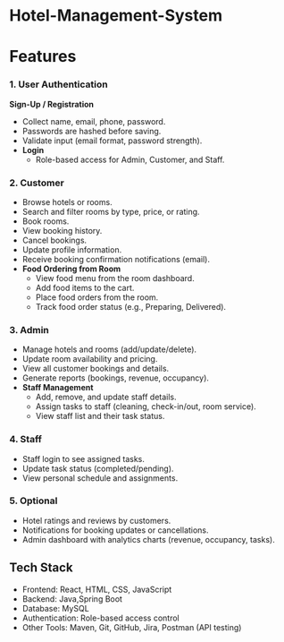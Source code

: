# Hotel-Management-System
# Features
### 1. User Authentication 
**Sign-Up / Registration**
- Collect name, email, phone, password.
- Passwords are hashed before saving.
- Validate input (email format, password strength).
- **Login**
  - Role-based access for Admin, Customer, and Staff.
### 2. Customer 
- Browse hotels or rooms.
- Search and filter rooms by type, price, or rating.
- Book rooms.
- View booking history.
- Cancel bookings.
- Update profile information.
- Receive booking confirmation notifications (email).
-  **Food Ordering from Room**
   - View food menu from the room dashboard.
   - Add food items to the cart.
   - Place food orders from the room.
   - Track food order status (e.g., Preparing, Delivered).
### 3. Admin 
- Manage hotels and rooms (add/update/delete).
- Update room availability and pricing.
- View all customer bookings and details.
- Generate reports (bookings, revenue, occupancy).
- **Staff Management**
  - Add, remove, and update staff details.
  - Assign tasks to staff (cleaning, check-in/out, room service).
  - View staff list and their task status.
### 4. Staff 
- Staff login to see assigned tasks.
- Update task status (completed/pending).
- View personal schedule and assignments.
### 5. Optional 
- Hotel ratings and reviews by customers.
- Notifications for booking updates or cancellations.
- Admin dashboard with analytics charts (revenue, occupancy, tasks).
## Tech Stack
- Frontend: React, HTML, CSS, JavaScript  
- Backend: Java,Spring Boot  
- Database: MySQL  
- Authentication: Role-based access control
- Other Tools: Maven, Git, GitHub, Jira, Postman (API testing)
  
  
